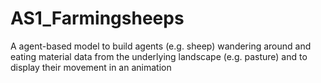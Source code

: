 # AS1_Farmingsheeps
A agent-based model to build agents (e.g. sheep) wandering around and eating material data from the underlying landscape (e.g. pasture) and to display their movement in an animation 

